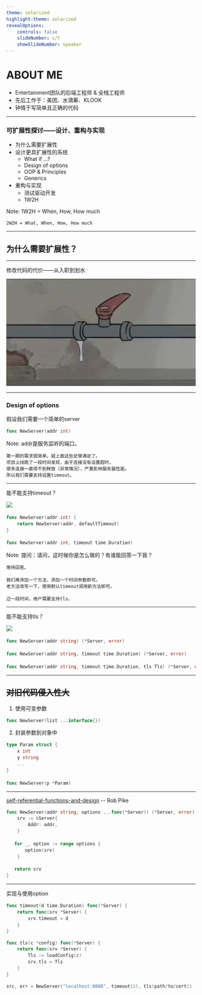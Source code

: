 ```yaml
---
theme: solarized
highlight-theme: solarized
revealOptions:
    controls: false
    slideNumber: c/t
    showSlideNumber: speaker
---
```


# ABOUT ME

* Entertainment团队的后端工程师 & 全栈工程师
* 先后工作于：美团、水滴筹、KLOOK
* 钟情于写简单且正确的代码

---

### 可扩展性探讨——设计、重构与实现

* 为什么需要扩展性 <!-- .element: class="fragment" -->
* 设计更具扩展性的系统 <!-- .element: class="fragment" -->
    * What if ...? <!-- .element: class="fragment" -->
    * Design of options <!-- .element: class="fragment" -->
    * OOP & Principles <!-- .element: class="fragment" -->
    * Generics <!-- .element: class="fragment" -->
* 重构与实现 <!-- .element: class="fragment" -->
    * 测试驱动开发<!-- .element: class="fragment" -->
    * 1W2H <!-- .element: class="fragment" -->

Note:
    1W2H = When, How, How much

    2W2H = What, When, How, How much

---

## 为什么需要扩展性？

---

修改代码的代价——从入职到划水
<!-- .element: class="fragment" -->

![](images/a_bug_before_off_work.gif)


---

### Design of options

假设我们需要一个简单的server

```go
func NewServer(addr int)
```

Note:
    addr是服务监听的端口。

    第一期的需求很简单，就上面这些足够满足了。
    项目上线跑了一段时间发现，由于连接没有设置超时，
    很多连接一直得不到释放（异常情况），严重影响服务器性能。
    所以我们需要支持设置timeout。
---

能不能支持timeout？

![](https://pic.17qq.com/uploads/ctsuseweax.jpeg)
<!-- .element: class="fragment" -->

```go
func NewServer(addr int) {
    return NewServer(addr, defaultTimeout)
}

func NewServer(addr int, timeout time.Duration)
```
<!-- .element: class="fragment" -->


Note: 
    提问：请问，这时候你是怎么做的？有谁能回答一下我？

    等待回答。
    
    我们再添加一个方法，添加一个时间参数即可。
    老方法改写一下，使用默认timeout调用新方法即可。

    过一段时间，用户需要支持tls。

---

能不能支持tls？

![](http://wx4.sinaimg.cn/mw690/6a04b428gy1g0gvw312lxg202z02bt8k.gif)
<!-- .element: class="fragment" -->

```go
func NewServer(addr string) (*Server, error)

func NewServer(addr string, timeout time.Duration) (*Server, error)

func NewServer(addr string, timeout time.Duration, tls Tls) (*Server, error)
```
<!-- .element: class="fragment" -->


---

## ~~对旧代码侵入性大~~
<!-- .element: class="fragment" data-fragment-index="5" -->

1. 使用可变参数
<!-- .element: class="fragment" data-fragment-index="1" -->

```go
func NewServer(list ...interface{})
```
<!-- .element: class="fragment" data-fragment-index="2" -->


2. 封装参数到对象中
<!-- .element: class="fragment" data-fragment-index="3" -->

```go
type Param struct {
    x int
    y string
    ...
}
 
func NewServer(p *Param)
```
<!-- .element: class="fragment" data-fragment-index="4" -->

---

[self-referential-functions-and-design](https://commandcenter.blogspot.com/2014/01/self-referential-functions-and-design.html) -- Rob Pike

```go
func NewServer(addr string, options ...func(*Server)) (*Server, error) {
    srv := &Server{
        Addr: addr,
    }
 
   for _, option := range options {
       option(srv)
    }
 
   return srv
}
```

---

实现与使用option

```go 
func timeout(d time.Duration) func(*Server) {
    return func(srv *Server) {
        srv.timeout = d
    }
}
```
<!-- .element: class="fragment" -->
 
```go 
func tls(c *config) func(*Server) {
    return func(srv *Server) {
        Tls := loadConfig(c)
        srv.tls = Tls
    }
}
```
<!-- .element: class="fragment" -->
 
```go
src, err = NewServer("localhost:8080", timeout(1), tls(path/to/cert))
```
<!-- .element: class="fragment" -->